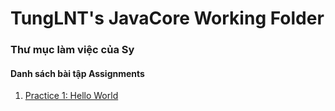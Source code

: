 # TungLNT's JavaCore Working Folder
### Thư mục làm việc của Sy
#### Danh sách bài tập Assignments

1. [Practice 1: Hello World](https://github.com/FASTTRACKSE/FFSE1704.JavaCore/tree/master/Tunglnt/HelloWorld/src/fasttrackse/bai1/assignment/HelloWorld.java)
